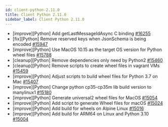 ```yaml
---
id: client-python-2.11.0
title: Client Python 2.11.0
sidebar_label: Client Python 2.11.0 
---
```


- [improve][Python] Add getLastMessageIdAsync C binding [#16255](https://github.com/apache/pulsar/pull/16255)
- [fix][Python] Remove reserved keys when JsonSchema is being encoded [#15947](https://github.com/apache/pulsar/pull/15947)
- [improve][Python] Use MacOS 10.15 as the target OS version for Python wheel files [#15788](https://github.com/apache/pulsar/pull/15788)
- [cleanup][Python] Remove dependencies only need by Python2 [#15460](https://github.com/apache/pulsar/pull/15460)
- [cleanup][Python] Remove scripts to create wheel files in vagrant VMs [#15459](https://github.com/apache/pulsar/pull/15459)
- [improve][Python] Adjust scripts to build wheel files for Python 3.7 on Mac [#15407](https://github.com/apache/pulsar/pull/15407)
- [improve][Python] Change python cp35-cp35m lib build version to manylinux1 [#15180](https://github.com/apache/pulsar/pull/15180)
- [improve][Python] Generate universal2 wheel files for MacOS [#15054](https://github.com/apache/pulsar/pull/15054)
- [improve][Python] Add script to generate Wheel files for macOS [#15024](https://github.com/apache/pulsar/pull/15024)
- [improve][Python] Add build for wheels on Alpine Linux [#15016](https://github.com/apache/pulsar/pull/15016)
- [improve][Python] Add build for ARM64 on Linux and Python 3.10 [#15004](https://github.com/apache/pulsar/pull/15004)

